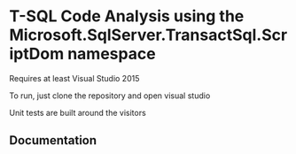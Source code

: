 # T-SQL Code Analysis using the Microsoft.SqlServer.TransactSql.ScriptDom namespace

Requires at least Visual Studio 2015

To run, just clone the repository and open visual studio

Unit tests are built around the visitors

## Documentation

